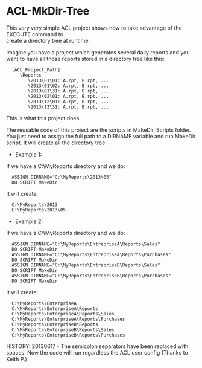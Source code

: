ACL-MkDir-Tree
==============
This very very simple ACL project shows how to take advantage of the EXECUTE command to  
create a directory tree at runtime.

Imagine you have a project which generates several daily reports and
you want to have all those reports stored in a directory tree like this:
   

      [ACL_Project_Path]
         \Reports
            \2013\01\01: A.rpt, B.rpt, ...
            \2013\01\02: A.rpt, B.rpt, ...
            \2013\01\31: A.rpt, B.rpt, ...
            \2013\02\01: A.rpt, B.rpt, ...
            \2013\12\01: A.rpt, B.rpt, ...
            \2013\12\31: A.rpt, B.rpt, ...
         
This is what this project does. 

The reusable code of this project are the scripts in MakeDir_Scripts folder.
You just need to assign the full path to a DIRNAME variable and run MakeDir script.
It will create all the directory tree.

* Example 1:

If we have a C:\MyReports directory and we do:

      ASSIGN DIRNAME="C:\MyReports\2013\05"
      DO SCRIPT MakeDir

It will create:

      C:\MyReports\2013
      C:\MyReports\2013\05


* Example 2:

If we have a C:\MyReports directory and we do:

      ASSIGN DIRNAME="C:\MyReports\EntrepriseA\Reports\Sales"
      DO SCRIPT MakeDir
      ASSIGN DIRNAME="C:\MyReports\EntrepriseA\Reports\Purchases"
      DO SCRIPT MakeDir
      ASSIGN DIRNAME="C:\MyReports\EntrepriseB\Reports\Sales"
      DO SCRIPT MakeDir
      ASSIGN DIRNAME="C:\MyReports\EntrepriseB\Reports\Purchases"
      DO SCRIPT MakeDir

It will create:

      C:\MyReports\EnterpriseA
      C:\MyReports\EnterpriseA\Reports
      C:\MyReports\EnterpriseA\Reports\Sales
      C:\MyReports\EnterpriseA\Reports\Purchases
      C:\MyReports\EnterpriseB\Reports
      C:\MyReports\EnterpriseB\Reports\Sales
      C:\MyReports\EnterpriseB\Reports\Purchases


HISTORY:
      20130617 - The semicolon separators have been replaced with spaces. 
                 Now the code will run regardless the ACL user config (Thanks to Keith P.)
